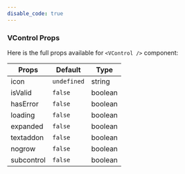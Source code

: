 ```yaml
---
disable_code: true
---
```


### VControl Props

Here is the full props available for `<VControl />` component:

| Props      | Default                                       | Type    |
| ---------- | --------------------------------------------- | ------- |
| icon       | <span class="is-undefined">`undefined`</span> | string  |
| isValid    | <span class="is-boolean">`false`</span>       | boolean |
| hasError   | <span class="is-boolean">`false`</span>       | boolean |
| loading    | <span class="is-boolean">`false`</span>       | boolean |
| expanded   | <span class="is-boolean">`false`</span>       | boolean |
| textaddon  | <span class="is-boolean">`false`</span>       | boolean |
| nogrow     | <span class="is-boolean">`false`</span>       | boolean |
| subcontrol | <span class="is-boolean">`false`</span>       | boolean |

